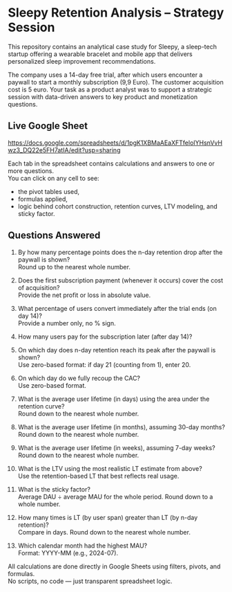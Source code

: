 # Sleepy Retention Analysis – Strategy Session

This repository contains an analytical case study for Sleepy, a sleep-tech startup offering a wearable bracelet and mobile app that delivers personalized sleep improvement recommendations.

The company uses a 14-day free trial, after which users encounter a paywall to start a monthly subscription (9,9 Euro). The customer acquisition cost is 5 euro. Your task as a product analyst was to support a strategic session with data-driven answers to key product and monetization questions.

## Live Google Sheet

https://docs.google.com/spreadsheets/d/1pgK1XBMaAEaXFTfeloIYHsnVvHwz3_DQ22e5FH7atIA/edit?usp=sharing

Each tab in the spreadsheet contains calculations and answers to one or more questions.  
You can click on any cell to see:
- the pivot tables used,
- formulas applied,
- logic behind cohort construction, retention curves, LTV modeling, and sticky factor.

## Questions Answered

1. By how many percentage points does the n-day retention drop after the paywall is shown?  
   Round up to the nearest whole number.

2. Does the first subscription payment (whenever it occurs) cover the cost of acquisition?  
   Provide the net profit or loss in absolute value.

3. What percentage of users convert immediately after the trial ends (on day 14)?  
   Provide a number only, no % sign.

4. How many users pay for the subscription later (after day 14)?

5. On which day does n-day retention reach its peak after the paywall is shown?  
   Use zero-based format: if day 21 (counting from 1), enter 20.

6. On which day do we fully recoup the CAC?  
   Use zero-based format.

7. What is the average user lifetime (in days) using the area under the retention curve?  
   Round down to the nearest whole number.

8. What is the average user lifetime (in months), assuming 30-day months?  
   Round down to the nearest whole number.

9. What is the average user lifetime (in weeks), assuming 7-day weeks?  
   Round down to the nearest whole number.

10. What is the LTV using the most realistic LT estimate from above?  
    Use the retention-based LT that best reflects real usage.

11. What is the sticky factor?  
    Average DAU ÷ average MAU for the whole period. Round down to a whole number.

12. How many times is LT (by user span) greater than LT (by n-day retention)?  
    Compare in days. Round down to the nearest whole number.

13. Which calendar month had the highest MAU?  
    Format: YYYY-MM (e.g., 2024-07).

All calculations are done directly in Google Sheets using filters, pivots, and formulas.  
No scripts, no code — just transparent spreadsheet logic.